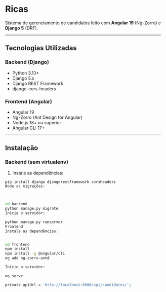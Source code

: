 # Ricas 

Sistema de gerenciamento de candidatos feito com **Angular 19** (Ng-Zorro) e **Django 5** (DRF).

---

##  Tecnologias Utilizadas

###  Backend (Django)

- Python 3.10+
- Django 5.x
- Django REST Framework
- django-cors-headers

###  Frontend (Angular)

- Angular 19
- Ng-Zorro (Ant Design for Angular)
- Node.js 18+ ou superior
- Angular CLI 17+

---

##  Instalação

###  Backend (sem virtualenv)

1. Instale as dependências:

```bash
pip install django djangorestframework corsheaders
Rode as migrações:



cd backend
python manage.py migrate
Inicie o servidor:

python manage.py runserver
Frontend
Instale as dependências:


cd frontend
npm install
npm install -g @angular/cli
ng add ng-zorro-antd

Inicie o servidor:

ng serve

private apiUrl = 'http://localhost:8000/api/candidatos/';


